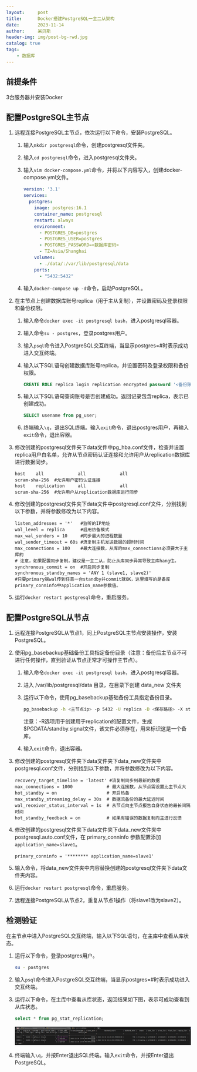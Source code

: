 ```yaml
---
layout:     post
title:      Docker搭建PostgreSQL一主二从架构
date:       2023-11-14
author:     呆贝斯
header-img: img/post-bg-rwd.jpg
catalog: true
tags:
    - 数据库
---
```

## 前提条件

3台服务器并安装Docker

## 配置PostgreSQL主节点

1. 远程连接PostgreSQL主节点，依次运行以下命令，安装PostgreSQL。
    1. 输入`mkdir postgresql`命令，创建postgresql文件夹。
    2. 输入`cd postgresql`命令，进入postgresql文件夹。
    3. 输入`vim docker-compose.yml`命令，并将以下内容写入，创建docker-compose.yml文件。

        ```yaml
        version: '3.1'
        services:
          postgres:
            image: postgres:16.1
            container_name: postgresql
            restart: always
            environment:
              - POSTGRES_DB=postgres
              - POSTGRES_USER=postgres
              - POSTGRES_PASSWORD=<数据库密码>
              - TZ=Asia/Shanghai
            volumes:
              - ./data/:/var/lib/postgresql/data
            ports:
              - "5432:5432"
        ```

    4. 输入`docker-compose up -d`命令，启动PostgreSQL。

2. 在主节点上创建数据库账号replica（用于主从复制），并设置密码及登录权限和备份权限。
    1. 输入命令`docker exec -it postgresql bash`，进入postgresql容器。
    2. 输入命令`su - postgres`，登录postgres用户。
    3. 输入`psql`命令进入PostgreSQL交互终端，当显示postgres=#时表示成功进入交互终端。
    4. 输入以下SQL语句创建数据库账号replica，并设置密码及登录权限和备份权限。

        ```SQL
        CREATE ROLE replica login replication encrypted password '<备份账户密码>';
        ```

    5. 输入以下SQL语句查询账号是否创建成功。返回记录包含replica，表示已创建成功。

        ```SQL
        SELECT usename from pg_user;
        ```

    6. 终端输入`\q`，退出SQL终端。输入`exit`命令，退出postgres用户，再输入`exit`命令，退出容器。

3. 修改创建的postgresql文件夹下data文件中pg_hba.conf文件，检查并设置replica用户白名单，允许从节点密码认证连接和允许用户从replication数据库进行数据同步。

    ```text
    host    all             all             all                     scram-sha-256  #允许用户密码认证连接
    host    replication     all             all                     scram-sha-256  #允许用户从replication数据库进行同步
    ```

4. 修改创建的postgresql文件夹下data文件中postgresql.conf文件，分别找到以下参数，并将参数修改为以下内容。

    ```text
    listen_addresses = '*'   #监听的IP地址
    wal_level = replica      #启用热备模式
    max_wal_senders = 10     #同步最大的进程数量
    wal_sender_timeout = 60s #流复制主机发送数据的超时时间
    max_connections = 100    #最大连接数，从库的max_connections必须要大于主库的
    # 注意，如果配置同步复制，建议是一主二从，防止从库同步异常导致主库hang住。
    synchronous_commit = on  #开启同步复制
    synchronous_standby_names = 'ANY 1 (slave1, slave2)' 
    #只要primary端wal传到任意一台standby并commit就OK，这里填写的是备库primary_conninfo中application_name参数值。
    ```

5. 运行`docker restart postgresql`命令，重启服务。

## 配置PostgreSQL从节点

1. 远程连接PostgreSQL从节点1，同上PostgreSQL主节点安装操作，安装PostgreSQL。

2. 使用pg_basebackup基础备份工具指定备份目录（注意：备份后主节点不可进行任何操作，直到验证从节点正常才可操作主节点）。
    1. 输入命令`docker exec -it postgresql bash`，进入postgresql容器。
    2. 进入 /var/lib/postgresql/data 目录，在目录下创建 data_new 文件夹
    3. 运行以下命令，使用pg_basebackup基础备份工具指定备份目录。

        ```bash
        pg_basebackup -h <主节点ip> -p 5432 -U replica -D <保存路径> -X stream -P -R
        ```

        注意：-R选项用于创建用于replication的配置文件，生成$PGDATA/standby.signal文件，该文件必须存在，用来标识这是一个备库。

    4. 输入`exit`命令，退出容器。

3. 修改创建的postgresql文件夹下data文件夹下data_new文件夹中postgresql.conf文件，分别找到以下参数，并将参数修改为以下内容。

    ```text
    recovery_target_timeline = 'latest' #流复制同步到最新的数据
    max_connections = 1000             # 最大连接数，从节点需设置比主节点大
    hot_standby = on                   # 开启热备
    max_standby_streaming_delay = 30s  # 数据流备份的最大延迟时间
    wal_receiver_status_interval = 1s  # 从节点向主节点报告自身状态的最长间隔时间
    hot_standby_feedback = on          # 如果有错误的数据复制向主进行反馈
    ```

4. 修改创建的postgresql文件夹下data文件夹下data_new文件夹中postgresql.auto.conf文件，在 primary_conninfo 参数配置添加`application_name=slave1`。

    ```text
    primary_conninfo = '******** application_name=slave1'
    ```

5. 输入命令，将data_new文件夹中内容替换创建的postgresql文件夹下data文件夹内容。

6. 运行`docker restart postgresql`命令，重启服务。

7. 远程连接PostgreSQL从节点2，重复从节点1操作（将slave1改为slave2）。

## 检测验证

在主节点中进入PostgreSQL交互终端，输入以下SQL语句，在主库中查看从库状态。

1. 运行以下命令，登录postgres用户。

    ```bash
    su - postgres
    ```

2. 输入`psql`命令进入PostgreSQL交互终端，当显示postgres=#时表示成功进入交互终端。
3. 运行以下命令，在主库中查看从库状态，返回结果如下图，表示可成功查看到从库状态。

    ```SQL
    select * from pg_stat_replication;
    ```

    ![一主二从pg_stat_replication](/img/1master_2slave_pg_stat_replication.png)

4. 终端输入`\q`，并按Enter退出SQL终端。输入`exit`命令，并按Enter退出PostgreSQL。
